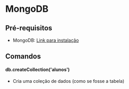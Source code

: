 # MongoDB

## Pré-requisitos

- MongoDB: [Link para instalação](https://www.monogodb.org)

## Comandos

#### db.createCollection('alunos')
- Cria uma coleção de dados (como se fosse a tabela)



